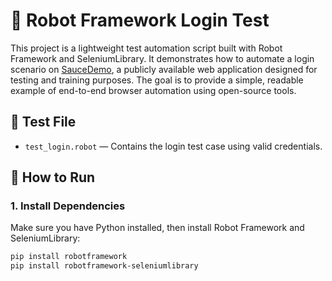 # 🤖 Robot Framework Login Test


This project is a lightweight test automation script built with Robot Framework and SeleniumLibrary. It demonstrates how to automate a login scenario on [SauceDemo](https://www.saucedemo.com/), a publicly available web application designed for testing and training purposes. The goal is to provide a simple, readable example of end-to-end browser automation using open-source tools.

## 📄 Test File

- `test_login.robot` — Contains the login test case using valid credentials.

## 🚀 How to Run

### 1. Install Dependencies

Make sure you have Python installed, then install Robot Framework and SeleniumLibrary:

```bash
pip install robotframework
pip install robotframework-seleniumlibrary
